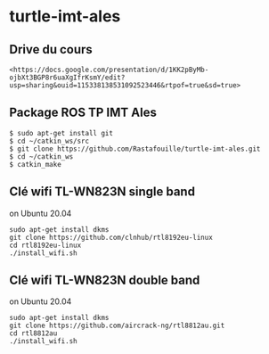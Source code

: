 # turtle-imt-ales

## Drive du cours

	<https://docs.google.com/presentation/d/1KK2pByMb-ojbXt3BGP8r6uaXgIfrKsmY/edit?usp=sharing&ouid=115338138531092523446&rtpof=true&sd=true>



## Package ROS TP IMT Ales

	$ sudo apt-get install git
	$ cd ~/catkin_ws/src
	$ git clone https://github.com/Rastafouille/turtle-imt-ales.git
	$ cd ~/catkin_ws
	$ catkin_make


## Clé wifi TL-WN823N single band
 
on Ubuntu 20.04 

	sudo apt-get install dkms
 	git clone https://github.com/clnhub/rtl8192eu-linux
	cd rtl8192eu-linux
	./install_wifi.sh
	
## Clé wifi TL-WN823N double band

on Ubuntu 20.04 
	
	sudo apt-get install dkms
 	git clone https://github.com/aircrack-ng/rtl8812au.git
	cd rtl8812au
	./install_wifi.sh
	
	

